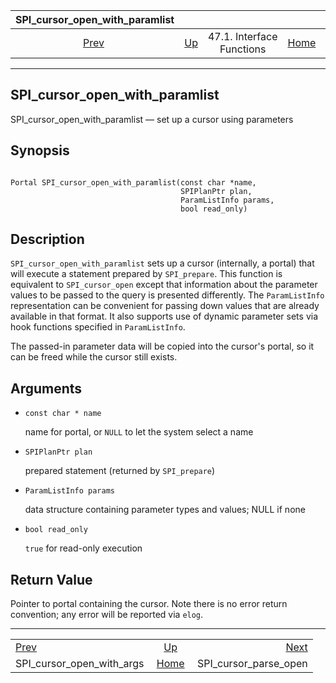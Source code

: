 <!--?xml version="1.0" encoding="UTF-8" standalone="no"?-->

|                    SPI\_cursor\_open\_with\_paramlist                   |                                                      |                           |                                                       |                                                                 |
| :---------------------------------------------------------------------: | :--------------------------------------------------- | :-----------------------: | ----------------------------------------------------: | --------------------------------------------------------------: |
| [Prev](spi-spi-cursor-open-with-args.html "SPI_cursor_open_with_args")  | [Up](spi-interface.html "47.1. Interface Functions") | 47.1. Interface Functions | [Home](index.html "PostgreSQL 17devel Documentation") |  [Next](spi-spi-cursor-parse-open.html "SPI_cursor_parse_open") |

***



## SPI\_cursor\_open\_with\_paramlist

SPI\_cursor\_open\_with\_paramlist — set up a cursor using parameters

## Synopsis

```

Portal SPI_cursor_open_with_paramlist(const char *name,
                                      SPIPlanPtr plan,
                                      ParamListInfo params,
                                      bool read_only)
```

## Description

`SPI_cursor_open_with_paramlist` sets up a cursor (internally, a portal) that will execute a statement prepared by `SPI_prepare`. This function is equivalent to `SPI_cursor_open` except that information about the parameter values to be passed to the query is presented differently. The `ParamListInfo` representation can be convenient for passing down values that are already available in that format. It also supports use of dynamic parameter sets via hook functions specified in `ParamListInfo`.

The passed-in parameter data will be copied into the cursor's portal, so it can be freed while the cursor still exists.

## Arguments

*   `const char * name`

    name for portal, or `NULL` to let the system select a name

*   `SPIPlanPtr plan`

    prepared statement (returned by `SPI_prepare`)

*   `ParamListInfo params`

    data structure containing parameter types and values; NULL if none

*   `bool read_only`

    `true` for read-only execution

## Return Value

Pointer to portal containing the cursor. Note there is no error return convention; any error will be reported via `elog`.

***

|                                                                         |                                                       |                                                                 |
| :---------------------------------------------------------------------- | :---------------------------------------------------: | --------------------------------------------------------------: |
| [Prev](spi-spi-cursor-open-with-args.html "SPI_cursor_open_with_args")  |  [Up](spi-interface.html "47.1. Interface Functions") |  [Next](spi-spi-cursor-parse-open.html "SPI_cursor_parse_open") |
| SPI\_cursor\_open\_with\_args                                           | [Home](index.html "PostgreSQL 17devel Documentation") |                                        SPI\_cursor\_parse\_open |
